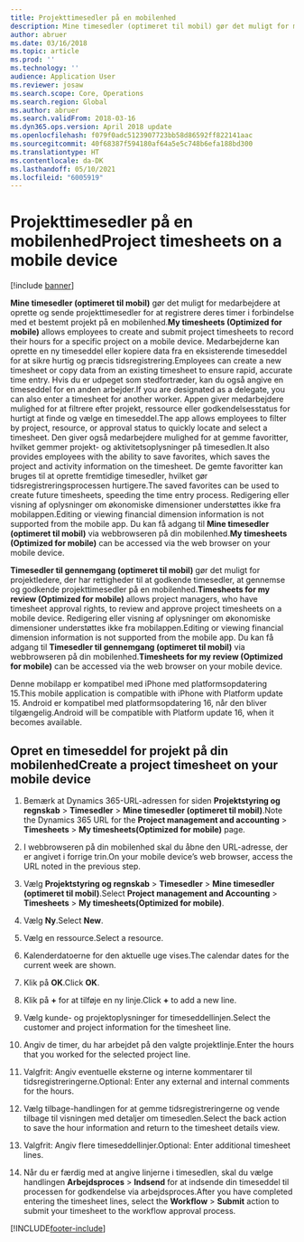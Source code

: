 ```yaml
---
title: Projekttimesedler på en mobilenhed
description: Mine timesedler (optimeret til mobil) gør det muligt for medarbejdere at oprette og sende projekttimesedler for at registrere deres timer i forbindelse med et bestemt projekt på en mobilenhed.
author: abruer
ms.date: 03/16/2018
ms.topic: article
ms.prod: ''
ms.technology: ''
audience: Application User
ms.reviewer: josaw
ms.search.scope: Core, Operations
ms.search.region: Global
ms.author: abruer
ms.search.validFrom: 2018-03-16
ms.dyn365.ops.version: April 2018 update
ms.openlocfilehash: f079f0adc5123907723bb58d86592ff822141aac
ms.sourcegitcommit: 40f68387f594180af64a5e5c748b6efa188bd300
ms.translationtype: HT
ms.contentlocale: da-DK
ms.lasthandoff: 05/10/2021
ms.locfileid: "6005919"
---
```

# <a name="project-timesheets-on-a-mobile-device"></a><span data-ttu-id="acf89-103">Projekttimesedler på en mobilenhed</span><span class="sxs-lookup"><span data-stu-id="acf89-103">Project timesheets on a mobile device</span></span>

[!include [banner](../includes/banner.md)]

<span data-ttu-id="acf89-104">**Mine timesedler (optimeret til mobil)** gør det muligt for medarbejdere at oprette og sende projekttimesedler for at registrere deres timer i forbindelse med et bestemt projekt på en mobilenhed.</span><span class="sxs-lookup"><span data-stu-id="acf89-104">**My timesheets (Optimized for mobile)** allows employees to create and submit project timesheets to record their hours for a specific project on a mobile device.</span></span> <span data-ttu-id="acf89-105">Medarbejderne kan oprette en ny timeseddel eller kopiere data fra en eksisterende timeseddel for at sikre hurtig og præcis tidsregistrering.</span><span class="sxs-lookup"><span data-stu-id="acf89-105">Employees can create a new timesheet or copy data from an existing timesheet to ensure rapid, accurate time entry.</span></span> <span data-ttu-id="acf89-106">Hvis du er udpeget som stedfortræder, kan du også angive en timeseddel for en anden arbejder.</span><span class="sxs-lookup"><span data-stu-id="acf89-106">If you are designated as a delegate, you can also enter a timesheet for another worker.</span></span> <span data-ttu-id="acf89-107">Appen giver medarbejdere mulighed for at filtrere efter projekt, ressource eller godkendelsesstatus for hurtigt at finde og vælge en timeseddel.</span><span class="sxs-lookup"><span data-stu-id="acf89-107">The app allows employees to filter by project, resource, or approval status to quickly locate and select a timesheet.</span></span> <span data-ttu-id="acf89-108">Den giver også medarbejdere mulighed for at gemme favoritter, hvilket gemmer projekt- og aktivitetsoplysninger på timesedlen.</span><span class="sxs-lookup"><span data-stu-id="acf89-108">It also provides employees with the ability to save favorites, which saves the project and activity information on the timesheet.</span></span> <span data-ttu-id="acf89-109">De gemte favoritter kan bruges til at oprette fremtidige timesedler, hvilket gør tidsregistreringsprocessen hurtigere.</span><span class="sxs-lookup"><span data-stu-id="acf89-109">The saved favorites can be used to create future timesheets, speeding the time entry process.</span></span> <span data-ttu-id="acf89-110">Redigering eller visning af oplysninger om økonomiske dimensioner understøttes ikke fra mobilappen.</span><span class="sxs-lookup"><span data-stu-id="acf89-110">Editing or viewing financial dimension information is not supported from the mobile app.</span></span> <span data-ttu-id="acf89-111">Du kan få adgang til **Mine timesedler (optimeret til mobil)** via webbrowseren på din mobilenhed.</span><span class="sxs-lookup"><span data-stu-id="acf89-111">**My timesheets (Optimized for mobile)** can be accessed via the web browser on your mobile device.</span></span>

<span data-ttu-id="acf89-112">**Timesedler til gennemgang (optimeret til mobil)** gør det muligt for projektledere, der har rettigheder til at godkende timesedler, at gennemse og godkende projekttimesedler på en mobilenhed.</span><span class="sxs-lookup"><span data-stu-id="acf89-112">**Timesheets for my review (Optimized for mobile)** allows project managers, who have timesheet approval rights, to review and approve project timesheets on a mobile device.</span></span> <span data-ttu-id="acf89-113">Redigering eller visning af oplysninger om økonomiske dimensioner understøttes ikke fra mobilappen.</span><span class="sxs-lookup"><span data-stu-id="acf89-113">Editing or viewing financial dimension information is not supported from the mobile app.</span></span> <span data-ttu-id="acf89-114">Du kan få adgang til **Timesedler til gennemgang (optimeret til mobil)** via webbrowseren på din mobilenhed.</span><span class="sxs-lookup"><span data-stu-id="acf89-114">**Timesheets for my review (Optimized for mobile)** can be accessed via the web browser on your mobile device.</span></span>

<span data-ttu-id="acf89-115">Denne mobilapp er kompatibel med iPhone med platformsopdatering 15.</span><span class="sxs-lookup"><span data-stu-id="acf89-115">This mobile application is compatible with iPhone with Platform update 15.</span></span>
<span data-ttu-id="acf89-116">Android er kompatibel med platformsopdatering 16, når den bliver tilgængelig.</span><span class="sxs-lookup"><span data-stu-id="acf89-116">Android will be compatible with Platform update 16, when it becomes available.</span></span>

## <a name="create-a-project-timesheet-on-your-mobile-device"></a><span data-ttu-id="acf89-117">Opret en timeseddel for projekt på din mobilenhed</span><span class="sxs-lookup"><span data-stu-id="acf89-117">Create a project timesheet on your mobile device</span></span>

1.  <span data-ttu-id="acf89-118">Bemærk at Dynamics 365-URL-adressen for siden **Projektstyring og regnskab** \> **Timesedler** \> **Mine timesedler (optimeret til mobil)**.</span><span class="sxs-lookup"><span data-stu-id="acf89-118">Note the Dynamics 365 URL for the **Project management and accounting** \> **Timesheets** \> **My timesheets(Optimized for mobile)** page.</span></span>

2.  <span data-ttu-id="acf89-119">I webbrowseren på din mobilenhed skal du åbne den URL-adresse, der er angivet i forrige trin.</span><span class="sxs-lookup"><span data-stu-id="acf89-119">On your mobile device’s web browser, access the URL noted in the previous step.</span></span>
 
3.  <span data-ttu-id="acf89-120">Vælg **Projektstyring og regnskab** \> **Timesedler** \> **Mine timesedler (optimeret til mobil)**.</span><span class="sxs-lookup"><span data-stu-id="acf89-120">Select **Project management and Accounting** \> **Timesheets** \> **My timesheets(Optimized for mobile)**.</span></span>

4.  <span data-ttu-id="acf89-121">Vælg **Ny**.</span><span class="sxs-lookup"><span data-stu-id="acf89-121">Select **New**.</span></span>

5.  <span data-ttu-id="acf89-122">Vælg en ressource.</span><span class="sxs-lookup"><span data-stu-id="acf89-122">Select a resource.</span></span>

6.  <span data-ttu-id="acf89-123">Kalenderdatoerne for den aktuelle uge vises.</span><span class="sxs-lookup"><span data-stu-id="acf89-123">The calendar dates for the current week are shown.</span></span>

7.  <span data-ttu-id="acf89-124">Klik på **OK**.</span><span class="sxs-lookup"><span data-stu-id="acf89-124">Click **OK**.</span></span>

8.  <span data-ttu-id="acf89-125">Klik på **+** for at tilføje en ny linje.</span><span class="sxs-lookup"><span data-stu-id="acf89-125">Click **+** to add a new line.</span></span>

9.  <span data-ttu-id="acf89-126">Vælg kunde- og projektoplysninger for timeseddellinjen.</span><span class="sxs-lookup"><span data-stu-id="acf89-126">Select the customer and project information for the timesheet line.</span></span>

10. <span data-ttu-id="acf89-127">Angiv de timer, du har arbejdet på den valgte projektlinje.</span><span class="sxs-lookup"><span data-stu-id="acf89-127">Enter the hours that you worked for the selected project line.</span></span>

11. <span data-ttu-id="acf89-128">Valgfrit: Angiv eventuelle eksterne og interne kommentarer til tidsregistreringerne.</span><span class="sxs-lookup"><span data-stu-id="acf89-128">Optional: Enter any external and internal comments for the hours.</span></span>

12. <span data-ttu-id="acf89-129">Vælg tilbage-handlingen for at gemme tidsregistreringerne og vende tilbage til visningen med detaljer om timesedlen.</span><span class="sxs-lookup"><span data-stu-id="acf89-129">Select the back action to save the hour information and return to the timesheet details view.</span></span>

13. <span data-ttu-id="acf89-130">Valgfrit: Angiv flere timeseddellinjer.</span><span class="sxs-lookup"><span data-stu-id="acf89-130">Optional: Enter additional timesheet lines.</span></span>

14. <span data-ttu-id="acf89-131">Når du er færdig med at angive linjerne i timesedlen, skal du vælge handlingen **Arbejdsproces** \> **Indsend** for at indsende din timeseddel til processen for godkendelse via arbejdsproces.</span><span class="sxs-lookup"><span data-stu-id="acf89-131">After you have completed entering the timesheet lines, select the **Workflow** \> **Submit** action to submit your timesheet to the workflow approval process.</span></span>


[!INCLUDE[footer-include](../includes/footer-banner.md)]